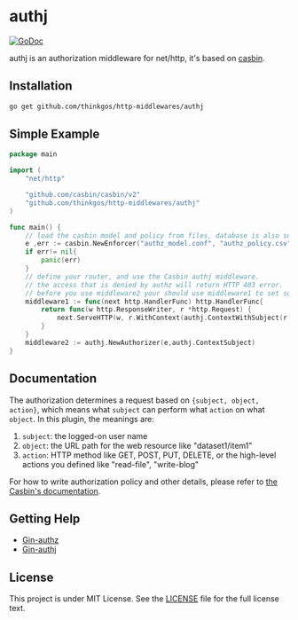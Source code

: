 # authj

[![GoDoc](https://godoc.org/github.com/thinkgos/http-middlewares/authj?status.svg)](https://godoc.org/github.com/thinkgos/http-middlewares/authj)

authj is an authorization middleware for net/http, it's based on
[casbin](https://github.com/casbin/casbin).

## Installation

```bash
go get github.com/thinkgos/http-middlewares/authj
```

## Simple Example

```Go
package main

import (
    "net/http"

    "github.com/casbin/casbin/v2"
    "github.com/thinkgos/http-middlewares/authj"
)

func main() {
    // load the casbin model and policy from files, database is also supported.
    e ,err := casbin.NewEnforcer("authz_model.conf", "authz_policy.csv")
    if err!= nil{
        panic(err)
    }
    // define your router, and use the Casbin authj middleware.
    // the access that is denied by authz will return HTTP 403 error.
    // before you use middleware2 your should use middleware1 to set subject
    middleware1 := func(next http.HandlerFunc) http.HandlerFunc{
        return func(w http.ResponseWriter, r *http.Request) {
            next.ServeHTTP(w, r.WithContext(authj.ContextWithSubject(r.Context(), "admin")))
        }
    }
    middleware2 := authj.NewAuthorizer(e,authj.ContextSubject)
}
```

## Documentation

The authorization determines a request based on ``{subject, object, action}``, which means what ``subject`` can perform what ``action`` on what ``object``. In this plugin, the meanings are:

1. ``subject``: the logged-on user name
2. ``object``: the URL path for the web resource like "dataset1/item1"
3. ``action``: HTTP method like GET, POST, PUT, DELETE, or the high-level actions you defined like "read-file", "write-blog"

For how to write authorization policy and other details, please refer to [the Casbin's documentation](https://github.com/casbin/casbin).

## Getting Help

- [Gin-authz](https://github.com/gin-contrib/authz)
- [Gin-authj](https://github.com/thinkgos/gin-middlewares/authj)

## License

This project is under MIT License. See the [LICENSE](LICENSE) file for the full license text.
